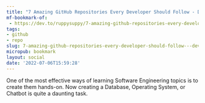 ```yaml
---
title: "7 Amazing GitHub Repositories Every Developer Should Follow - DEV Community 👩‍💻👨‍💻"
mf-bookmark-of:
 - https://dev.to/ruppysuppy/7-amazing-github-repositories-every-developer-should-follow-4bkk
tags:
- github
- repo
slug: 7-amazing-github-repositories-every-developer-should-follow---dev-community-
micropub: bookmark
layout: social
date: '2022-07-06T15:59:28'
---
```

One of the most effective ways of learning Software Engineering topics is to create them hands-on. Now creating a Database, Operating System, or Chatbot is quite a daunting task.

